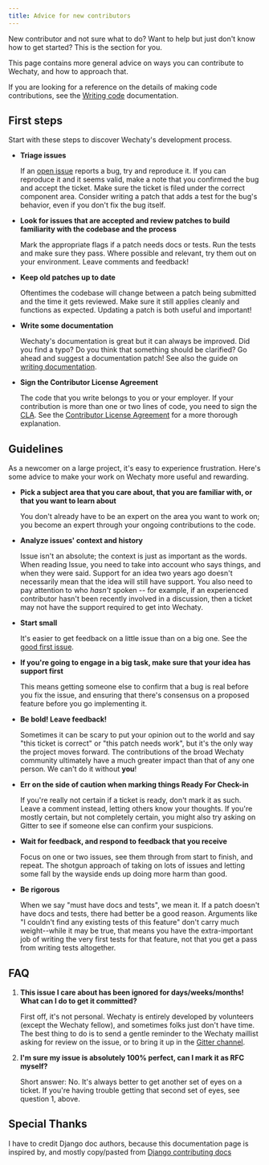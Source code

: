 ```yaml
---
title: Advice for new contributors
---
```


New contributor and not sure what to do? Want to help but just don't know how
to get started? This is the section for you.

This page contains more general advice on ways you can contribute to Wechaty,
and how to approach that.

If you are looking for a reference on the details of making code contributions,
see the [Writing code](coding.md) documentation.

## First steps

Start with these steps to discover Wechaty's development process.

- **Triage issues**

  If an [open issue](https://github.com/wechaty/wechaty/issues?q=is%3Aopen+is%3Aissue)
  reports a bug, try and reproduce it.
  If you can reproduce it and it seems valid,
  make a note that you confirmed the bug
  and accept the ticket. Make sure the ticket is filed under the correct
  component area. Consider writing a patch that adds a test for the bug's
  behavior, even if you don't fix the bug itself.

- **Look for issues that are accepted and review patches to build familiarity
  with the codebase and the process**

  Mark the appropriate flags if a patch needs docs or tests.
  Run the tests and make sure they pass.
  Where possible and relevant, try them out on your environment.
  Leave comments and feedback!

- **Keep old patches up to date**

  Oftentimes the codebase will change between a patch being submitted and the
  time it gets reviewed. Make sure it still applies cleanly and functions as
  expected. Updating a patch is both useful and important!

- **Write some documentation**

  Wechaty's documentation is great but it can always be improved. Did you find
  a typo? Do you think that something should be clarified? Go ahead and
  suggest a documentation patch! See also the guide on [writing documentation](documentation.md).

- **Sign the Contributor License Agreement**

  The code that you write belongs to you or your employer. If your
  contribution is more than one or two lines of code, you need to sign the
  [CLA](https://cla-assistant.io/wechaty/wechaty). See the
  [Contributor License Agreement](https://en.wikipedia.org/wiki/Contributor_License_Agreement)
  for a more thorough explanation.

## Guidelines

As a newcomer on a large project, it's easy to experience frustration. Here's
some advice to make your work on Wechaty more useful and rewarding.

- **Pick a subject area that you care about, that you are familiar with, or
  that you want to learn about**

  You don't already have to be an expert on the area you want to work on; you
  become an expert through your ongoing contributions to the code.

- **Analyze issues' context and history**

  Issue isn't an absolute; the context is just as important as the words.
  When reading Issue, you need to take into account who says things, and when
  they were said. Support for an idea two years ago doesn't necessarily mean
  that the idea will still have support. You also need to pay attention to who
  _hasn't_ spoken -- for example, if an experienced contributor hasn't been
  recently involved in a discussion, then a ticket may not have the support
  required to get into Wechaty.

- **Start small**

  It's easier to get feedback on a little issue than on a big one. See the
  [good first issue](https://github.com/search?q=org%3Awechaty+label%3A%22good+first+issue%22&type=issues).

- **If you're going to engage in a big task, make sure that your idea has
  support first**

  This means getting someone else to confirm that a bug is real before you fix
  the issue, and ensuring that there's consensus on a proposed feature before
  you go implementing it.

- **Be bold! Leave feedback!**

  Sometimes it can be scary to put your opinion out to the world and say "this
  ticket is correct" or "this patch needs work", but it's the only way the
  project moves forward. The contributions of the broad Wechaty community
  ultimately have a much greater impact than that of any one person. We can't
  do it without **you**!

- **Err on the side of caution when marking things Ready For Check-in**

  If you're really not certain if a ticket is ready, don't mark it as
  such. Leave a comment instead, letting others know your thoughts. If you're
  mostly certain, but not completely certain, you might also try asking on Gitter
  to see if someone else can confirm your suspicions.

- **Wait for feedback, and respond to feedback that you receive**

  Focus on one or two issues, see them through from start to finish, and
  repeat. The shotgun approach of taking on lots of issues and letting some
  fall by the wayside ends up doing more harm than good.

- **Be rigorous**

  When we say "must have docs and tests", we mean it. If a patch
  doesn't have docs and tests, there had better be a good reason. Arguments
  like "I couldn't find any existing tests of this feature" don't carry much
  weight--while it may be true, that means you have the extra-important job of
  writing the very first tests for that feature, not that you get a pass from
  writing tests altogether.

## FAQ

1. **This issue I care about has been ignored for days/weeks/months! What can
   I do to get it committed?**

   First off, it's not personal. Wechaty is entirely developed by volunteers
   (except the Wechaty fellow), and sometimes folks just don't have time. The
   best thing to do is to send a gentle reminder to the Wechaty maillist
   asking for review on the issue, or to bring it up in the
   [Gitter channel](https://gitter.im/wechaty/wechaty).

2. **I'm sure my issue is absolutely 100% perfect, can I mark it as RFC
   myself?**

   Short answer: No. It's always better to get another set of eyes on a
   ticket. If you're having trouble getting that second set of eyes, see
   question 1, above.

## Special Thanks

I have to credit Django doc authors, because this documentation page is inspired by, and mostly copy/pasted from [Django contributing docs](https://github.com/django/django/blob/main/docs/internals/contributing/new-contributors.txt)
